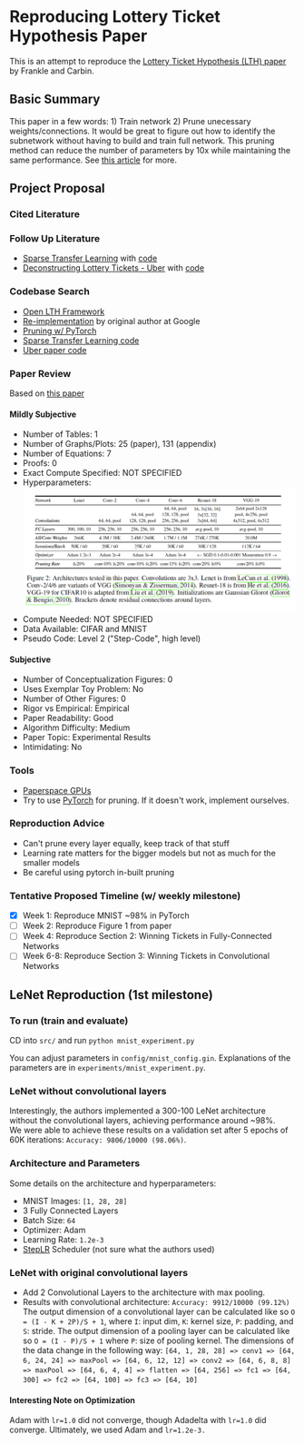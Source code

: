 # Reproducing Lottery Ticket Hypothesis Paper
This is an attempt to reproduce the [Lottery Ticket Hypothesis (LTH) paper](https://arxiv.org/abs/1803.03635) by Frankle and Carbin. 

## Basic Summary 
This paper in a few words: 1) Train network 2) Prune unecessary weights/connections. It would be great to figure out how to identify the subnetwork without having to build and train full network. This pruning method can reduce the number of parameters by 10x while maintaining the same performance. See [this article](https://www.technologyreview.com/2019/05/10/135426/a-new-way-to-build-tiny-neural-networks-could-create-powerful-ai-on-your-phone/) for more. 

## Project Proposal

### Cited Literature

### Follow Up Literature
* [Sparse Transfer Learning](https://paperswithcode.com/paper/sparse-transfer-learning-via-winning-lottery) with [code](https://github.com/rahulsmehta/sparsity-experiments)
* [Deconstructing Lottery Tickets - Uber](https://eng.uber.com/deconstructing-lottery-tickets/) with [code](https://github.com/uber-research/deconstructing-lottery-tickets)

### Codebase Search
* [Open LTH Framework](https://github.com/facebookresearch/open_lth)
* [Re-implementation](https://github.com/google-research/lottery-ticket-hypothesis) by original author at Google
* [Pruning w/ PyTorch](https://pytorch.org/tutorials/intermediate/pruning_tutorial.html)
* [Sparse Transfer Learning code](https://github.com/rahulsmehta/sparsity-experiments)
* [Uber paper code](https://github.com/uber-research/deconstructing-lottery-tickets)

### Paper Review
Based on [this paper](https://papers.nips.cc/paper/8787-a-step-toward-quantifying-independently-reproducible-machine-learning-research.pdf)

#### Mildly Subjective
* Number of Tables: 1
* Number of Graphs/Plots: 25 (paper), 131 (appendix)
* Number of Equations: 7
* Proofs: 0
* Exact Compute Specified: NOT SPECIFIED
* Hyperparameters: ![Figure 2](lottery_ticket_hyperparameters.png) 
* Compute Needed: NOT SPECIFIED
* Data Available: CIFAR and MNIST
* Pseudo Code: Level 2 ("Step-Code", high level)

#### Subjective
* Number of Conceptualization Figures: 0
* Uses Exemplar Toy Problem: No
* Number of Other Figures: 0
* Rigor vs Empirical: Empirical
* Paper Readability: Good
* Algorithm Difficulty: Medium
* Paper Topic: Experimental Results
* Intimidating: No

### Tools
* [Paperspace GPUs](https://gradient.paperspace.com/free-gpu)
* Try to use [PyTorch](https://pytorch.org/tutorials/intermediate/pruning_tutorial.html) for pruning. If it doesn't work, implement ourselves. 

### Reproduction Advice
* Can't prune every layer equally, keep track of that stuff
* Learning rate matters for the bigger models but not as much for the smaller models
* Be careful using pytorch in-built pruning

### Tentative Proposed Timeline (w/ weekly milestone)
* [X] Week 1: Reproduce MNIST ~98% in PyTorch
* [ ] Week 2: Reproduce Figure 1 from paper
* [ ] Week 4: Reproduce Section 2: Winning Tickets in Fully-Connected Networks
* [ ] Week 6-8: Reproduce Section 3: Winning Tickets in Convolutional Networks

## LeNet Reproduction (1st milestone)

### To run (train and evaluate)
CD into `src/` and run `python mnist_experiment.py`

You can adjust parameters in `config/mnist_config.gin`. 
Explanations of the parameters are in `experiments/mnist_experiment.py`.

### LeNet without convolutional layers
Interestingly, the authors implemented a 300-100 LeNet architecture 
without the convolutional layers, achieving performance around ~98%.  
We were able to achieve these results on a validation set after 
5 epochs of 60K iterations: `Accuracy: 9806/10000 (98.06%)`.

### Architecture and Parameters
Some details on the architecture and hyperparameters:
* MNIST Images: `[1, 28, 28]`
* 3 Fully Connected Layers
* Batch Size: `64`
* Optimizer: Adam
* Learning Rate: `1.2e-3`
* [StepLR](https://pytorch.org/docs/stable/optim.html#torch.optim.lr_scheduler.StepLR) Scheduler (not sure what the authors used)

### LeNet with original convolutional layers
* Add 2 Convolutional Layers to the architecture with max pooling.
* Results with convolutional architecture: `Accuracy: 9912/10000 (99.12%)`
The output dimension of a convolutional layer can be calculated like so `O = (I - K + 2P)/S + 1`, where `I`: input dim,
`K`: kernel size, `P`: padding, and `S`: stride. The output dimension of a
pooling layer can be calculated like so `O = (I - P)/S + 1` where `P`: size of pooling kernel. The dimensions of
the data change in the following way: `[64, 1, 28, 28] => conv1 => [64, 6, 24, 24] => maxPool => [64, 6, 12, 12]
=> conv2 => [64, 6, 8, 8] => maxPool => [64, 6, 4, 4] => flatten => [64, 256] => fc1 => [64, 300] => fc2 => [64, 100]
=> fc3 => [64, 10]`

#### Interesting Note on Optimization
Adam with `lr=1.0` did not converge, though Adadelta with `lr=1.0` did converge. 
Ultimately, we used Adam and `lr=1.2e-3.`



